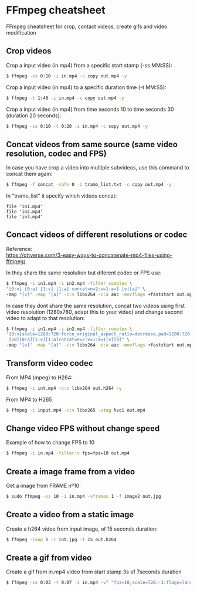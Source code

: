 # FFmpeg cheatsheet
FFmpeg cheatsheet for crop, contact videos, create gifs and video modification

## Crop videos
Crop a input video (in.mp4) from a specific start stamp (-ss MM:SS):
```sh
$ ffmpeg -ss 0:10 -i in.mp4 -c copy out.mp4 -y
```
Crop a input video (in.mp4) to a specific duration time (-t MM:SS):
```sh
$ ffmpeg -t 1:40 -i in.mp4 -c copy out.mp4 -y
```
Crop a input video (in.mp4) from time seconds 10 to time seconds 30 (duration 20 seconds):
```sh
$ ffmpeg -ss 0:10 -t 0:20 -i in.mp4 -c copy out.mp4 -y
```

## Concat videos from same source (same video resolution, codec and FPS)
In case you have crop a video into multiple subvideos, use this command to concat them again:
```sh
$ ffmpeg -f concat -safe 0 -i tramo_list.txt -c copy out.mp4 -y
```
In "tramo_list" it specify which videos concat:
```
file 'in1.mp4'
file 'in2.mp4'
file 'in3.mp4'
```

## Concact videos of different resolutions or codec
Reference:\
https://ottverse.com/3-easy-ways-to-concatenate-mp4-files-using-ffmpeg/

In they share the same resolution but diferent codec or FPS use:
```sh
$ ffmpeg -i in1.mp4 -i in2.mp4 -filter_complex \
"[0:v] [0:a] [1:v] [1:a] concat=n=2:v=1:a=1 [v][a]" \
-map "[v]" -map "[a]" -c:v libx264 -c:a aac -movflags +faststart out.mp4
```

In case they dont share the same resolution, concat two videos using first video resolution (1280x780, adapt this to your video) and change second video to adapt to that resolution:
```sh
$ ffmpeg -i in1.mp4 -i in2.mp4 -filter_complex \
"[0:v]scale=1280:720:force_original_aspect_ratio=decrease,pad=1280:720:(ow-iw)/2:(oh-ih)/2[v0]; \
 [v0][0:a][1:v][1:a]concat=n=2:v=1:a=1[v][a]" \
-map "[v]" -map "[a]" -c:v libx264 -c:a aac -movflags +faststart out.mp4
```

## Transform video codec
From MP4 (mpeg) to H264:
```sh
$ ffmpeg -i int.mp4 -c:v libx264 out.h264 -y
```

From MP4 to H265
```sh
$ ffmpeg -i input.mp4 -c:v libx265 -vtag hvc1 out.mp4
```
## Change video FPS without change speed
Example of how to change FPS to 10
```sh
$ ffmpeg -i in.mp4 -filter:v fps=fps=10 out.mp4
```

## Create a image frame from a video
Get a image from FRAME nº10:
```sh
$ sudo ffmpeg -ss 10 -i in.mp4 -vframes 1 -f image2 out.jpg
```

## Create a video from a static image
Create a h264 video from input image, of 15 seconds duration:
```sh
$ ffmpeg -loop 1 -i int.jpg -t 15 out.h264
```

## Create a gif from video
Create a gif from in.mp4 video from start stamp 3s of 7seconds duration
```sh
$ ffmpeg -ss 0:03 -t 0:07 -i in.mp4 -vf "fps=10,scale=720:-1:flags=lanczos,split[s0][s1];[s0]palettegen[p];[s1][p]paletteuse" -loop 0 out.gif
```

